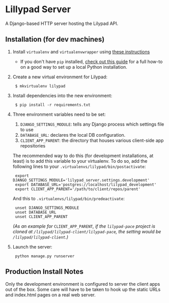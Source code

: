 # Lillypad Server

A Django-based HTTP server hosting the Lilypad API.

## Installation (for dev machines)

1.  Install `virtualenv` and `virtualenvwrapper` using [these instructions](http://docs.python-guide.org/en/latest/dev/virtualenvs.html)
    - If you don't have `pip` installed, [check out this guide](http://docs.python-guide.org/en/latest/#getting-started)
      for a full how-to on a good way to set up a local Python installation.

2. Create a new virtual environment for Lilypad:

        $ mkvirtualenv lilypad

3. Install dependencies into the new environment:

        $ pip install -r requirements.txt

4. Three environment variables need to be set:
    1. `DJANGO_SETTINGS_MODULE`: tells any Django process which settings file to use
    2. `DATABASE_URL`: declares the local DB configuration.
    3. `CLIENT_APP_PARENT`: the directory that houses various client-side app repositories

    The recommended way to do this (for development installations, at least) is to add this variable to your virtualenv. To do so, add the following lines to your `.virtualenvs/lilypad/bin/postactivate`:

        export DJANGO_SETTINGS_MODULE='lilypad_server.settings.development'
        export DATABASE_URL='postgres://localhost/lilypad_development'
        export CLIENT_APP_PARENT='/path/to/client/repos/parent'

    And this to `.virtualenvs/lilypad/bin/predeactivate`:

        unset DJANGO_SETTINGS_MODULE
        unset DATABASE_URL
        unset CLIENT_APP_PARENT

    _(As an example for_ `CLIENT_APP_PARENT`_, if the `lilypad-pace` project is cloned at `/lilypad/lilypad-client/lilypad-pace`, the setting would be `/lilypad/lilypad-client`.)_


5. Launch the server:

        python manage.py runserver


## Production Install Notes

Only the development environment is configured to server the client apps out of the box. Some care will have to be taken to hook
up the static URLs and index.html pages on a real web server.